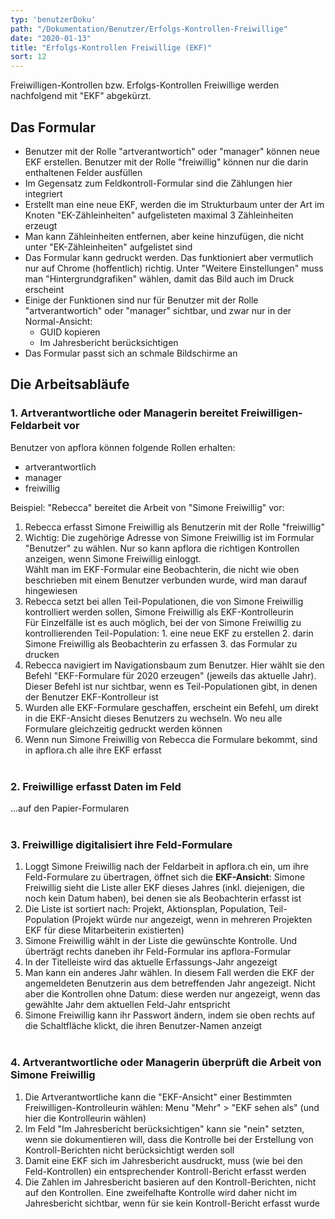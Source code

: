 ```yaml
---
typ: 'benutzerDoku'
path: "/Dokumentation/Benutzer/Erfolgs-Kontrollen-Freiwillige"
date: "2020-01-13"
title: "Erfolgs-Kontrollen Freiwillige (EKF)"
sort: 12
---
```


Freiwilligen-Kontrollen bzw. Erfolgs-Kontrollen Freiwillige werden nachfolgend mit "EKF" abgekürzt.

## Das Formular
- Benutzer mit der Rolle "artverantwortich" oder "manager" können neue EKF erstellen. Benutzer mit der Rolle "freiwillig" können nur die darin enthaltenen Felder ausfüllen
- Im Gegensatz zum Feldkontroll-Formular sind die Zählungen hier integriert
- Erstellt man eine neue EKF, werden die im Strukturbaum unter der Art im Knoten "EK-Zähleinheiten" aufgelisteten maximal 3 Zähleinheiten erzeugt
- Man kann Zähleinheiten entfernen, aber keine hinzufügen, die nicht unter "EK-Zähleinheiten" aufgelistet sind
- Das Formular kann gedruckt werden. Das funktioniert aber vermutlich nur auf Chrome (hoffentlich) richtig. Unter "Weitere Einstellungen" muss man "Hintergrundgrafiken" wählen, damit das Bild auch im Druck erscheint
- Einige der Funktionen sind nur für Benutzer mit der Rolle "artverantwortich" oder "manager" sichtbar, und zwar nur in der Normal-Ansicht:
  - GUID kopieren
  - Im Jahresbericht berücksichtigen
- Das Formular passt sich an schmale Bildschirme an

## Die Arbeitsabläufe

### 1. Artverantwortliche oder Managerin bereitet Freiwilligen-Feldarbeit vor

Benutzer von apflora können folgende Rollen erhalten:
- artverantwortlich
- manager
- freiwillig

Beispiel: "Rebecca" bereitet die Arbeit von "Simone Freiwillig" vor:

1. Rebecca erfasst Simone Freiwillig als Benutzerin mit der Rolle "freiwillig"
2. Wichtig: Die zugehörige Adresse von Simone Freiwillig ist im Formular "Benutzer" zu wählen. Nur so kann apflora die richtigen Kontrollen anzeigen, wenn Simone Freiwillig einloggt.<br/>
   Wählt man im EKF-Formular eine Beobachterin, die nicht wie oben beschrieben mit einem Benutzer verbunden wurde, wird man darauf hingewiesen
4. Rebecca setzt bei allen Teil-Populationen, die von Simone Freiwillig kontrolliert werden sollen, Simone Freiwillig als EKF-Kontrolleurin<br/>
   Für Einzelfälle ist es auch möglich, bei der von Simone Freiwillig zu kontrollierenden Teil-Population: 1. eine neue EKF zu erstellen 2. darin Simone Freiwillig als Beobachterin zu erfassen 3. das Formular zu drucken
5. Rebecca navigiert im Navigationsbaum zum Benutzer. Hier wählt sie den Befehl "EKF-Formulare für 2020 erzeugen" (jeweils das aktuelle Jahr). Dieser Befehl ist nur sichtbar, wenn es Teil-Populationen gibt, in denen der Benutzer EKF-Kontrolleur ist
6. Wurden alle EKF-Formulare geschaffen, erscheint ein Befehl, um direkt in die EKF-Ansicht dieses Benutzers zu wechseln. Wo neu alle Formulare gleichzeitig gedruckt werden können
7. Wenn nun Simone Freiwillig von Rebecca die Formulare bekommt, sind in apflora.ch alle ihre EKF erfasst<br/><br/>

### 2. Freiwillige erfasst Daten im Feld
...auf den Papier-Formularen<br/><br/>

### 3. Freiwillige digitalisiert ihre Feld-Formulare
1. Loggt Simone Freiwillig nach der Feldarbeit in apflora.ch ein, um ihre Feld-Formulare zu übertragen, öffnet sich die **EKF-Ansicht**: Simone Freiwillig sieht die Liste aller EKF dieses Jahres (inkl. diejenigen, die noch kein Datum haben), bei denen sie als Beobachterin erfasst ist
2. Die Liste ist sortiert nach: Projekt, Aktionsplan, Population, Teil-Population (Projekt würde nur angezeigt, wenn in mehreren Projekten EKF für diese Mitarbeiterin existierten)
3. Simone Freiwillig wählt in der Liste die gewünschte Kontrolle. Und überträgt rechts daneben ihr Feld-Formular ins apflora-Formular
4. In der Titelleiste wird das aktuelle Erfassungs-Jahr angezeigt
5. Man kann ein anderes Jahr wählen. In diesem Fall werden die EKF der angemeldeten Benutzerin aus dem betreffenden Jahr angezeigt. Nicht aber die Kontrollen ohne Datum: diese werden nur angezeigt, wenn das gewählte Jahr dem aktuellen Feld-Jahr entspricht
6. Simone Freiwillig kann ihr Passwort ändern, indem sie oben rechts auf die Schaltfläche klickt, die ihren Benutzer-Namen anzeigt<br/><br/>

### 4. Artverantwortliche oder Managerin überprüft die Arbeit von Simone Freiwillig
1. Die Artverantwortliche kann die "EKF-Ansicht" einer Bestimmten Freiwilligen-Kontrolleurin wählen: Menu "Mehr" > "EKF sehen als" (und hier die Kontrolleurin wählen)
2. Im Feld "Im Jahresbericht berücksichtigen" kann sie "nein" setzten, wenn sie dokumentieren will, dass die Kontrolle bei der Erstellung von Kontroll-Berichten nicht berücksichtigt werden soll
3. Damit eine EKF sich im Jahresbericht ausdruckt, muss (wie bei den Feld-Kontrollen) ein entsprechender Kontroll-Bericht erfasst werden
4. Die Zahlen im Jahresbericht basieren auf den Kontroll-Berichten, nicht auf den Kontrollen. Eine zweifelhafte Kontrolle wird daher nicht im Jahresbericht sichtbar, wenn für sie kein Kontroll-Bericht erfasst wurde

